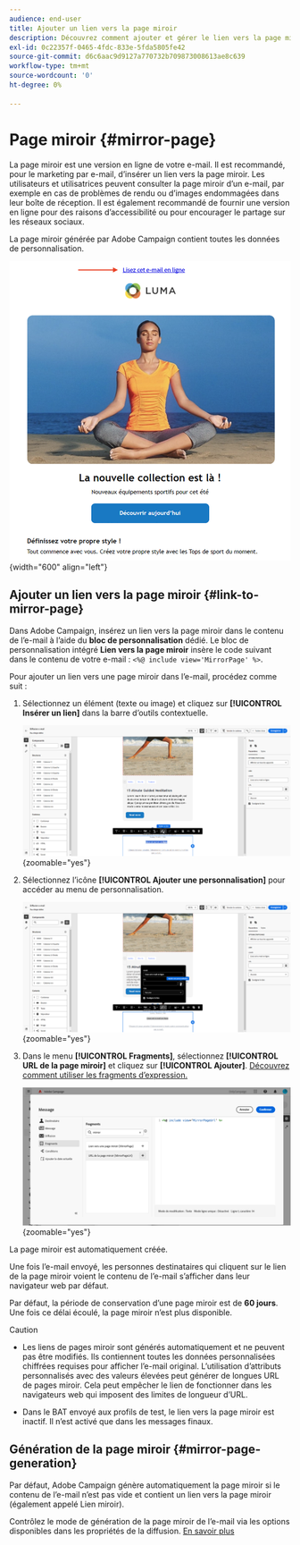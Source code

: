 ```yaml
---
audience: end-user
title: Ajouter un lien vers la page miroir
description: Découvrez comment ajouter et gérer le lien vers la page miroir.
exl-id: 0c22357f-0465-4fdc-833e-5fda5805fe42
source-git-commit: d6c6aac9d9127a770732b709873008613ae8c639
workflow-type: tm+mt
source-wordcount: '0'
ht-degree: 0%

---
```


# Page miroir {#mirror-page}

La page miroir est une version en ligne de votre e-mail. Il est recommandé, pour le marketing par e-mail, d’insérer un lien vers la page miroir. Les utilisateurs et utilisatrices peuvent consulter la page miroir d’un e-mail, par exemple en cas de problèmes de rendu ou d’images endommagées dans leur boîte de réception. Il est également recommandé de fournir une version en ligne pour des raisons d’accessibilité ou pour encourager le partage sur les réseaux sociaux.

La page miroir générée par Adobe Campaign contient toutes les données de personnalisation.

![Exemple de lien miroir dans un e-mail](assets/mirror-page-link.png){width="600" align="left"}

## Ajouter un lien vers la page miroir {#link-to-mirror-page}

Dans Adobe Campaign, insérez un lien vers la page miroir dans le contenu de l’e-mail à l’aide du **bloc de personnalisation** dédié. Le bloc de personnalisation intégré **Lien vers la page miroir** insère le code suivant dans le contenu de votre e-mail : `<%@ include view='MirrorPage' %>`.

Pour ajouter un lien vers une page miroir dans l’e-mail, procédez comme suit :

1. Sélectionnez un élément (texte ou image) et cliquez sur **[!UICONTROL Insérer un lien]** dans la barre d’outils contextuelle.

   ![Barre d’outils contextuelle affichant l’option Insérer un lien](assets/message-tracking-mirror-page.png){zoomable="yes"}

1. Sélectionnez l’icône **[!UICONTROL Ajouter une personnalisation]** pour accéder au menu de personnalisation.

   ![Menu Personnalisation dans Adobe Campaign](assets/message-tracking-mirror-page_2.png){zoomable="yes"}

1. Dans le menu **[!UICONTROL Fragments]**, sélectionnez **[!UICONTROL URL de la page miroir]** et cliquez sur **[!UICONTROL Ajouter]**. [Découvrez comment utiliser les fragments d’expression.](../content/use-expression-fragments.md)

   ![Option URL de page miroir dans le menu Fragments](assets/message-tracking-mirror-page_3.png){zoomable="yes"}

La page miroir est automatiquement créée.

Une fois l’e-mail envoyé, les personnes destinataires qui cliquent sur le lien de la page miroir voient le contenu de l’e-mail s’afficher dans leur navigateur web par défaut.

Par défaut, la période de conservation d’une page miroir est de **60 jours**. Une fois ce délai écoulé, la page miroir n’est plus disponible.

>[!CAUTION]
>
>* Les liens de pages miroir sont générés automatiquement et ne peuvent pas être modifiés. Ils contiennent toutes les données personnalisées chiffrées requises pour afficher l’e-mail original. L’utilisation d’attributs personnalisés avec des valeurs élevées peut générer de longues URL de pages miroir. Cela peut empêcher le lien de fonctionner dans les navigateurs web qui imposent des limites de longueur d’URL.
>
>* Dans le BAT envoyé aux profils de test, le lien vers la page miroir est inactif. Il n’est activé que dans les messages finaux.

## Génération de la page miroir {#mirror-page-generation}

Par défaut, Adobe Campaign génère automatiquement la page miroir si le contenu de l’e-mail n’est pas vide et contient un lien vers la page miroir (également appelé Lien miroir).

Contrôlez le mode de génération de la page miroir de l’e-mail via les options disponibles dans les propriétés de la diffusion. [En savoir plus](../advanced-settings/delivery-settings.md#mirror)